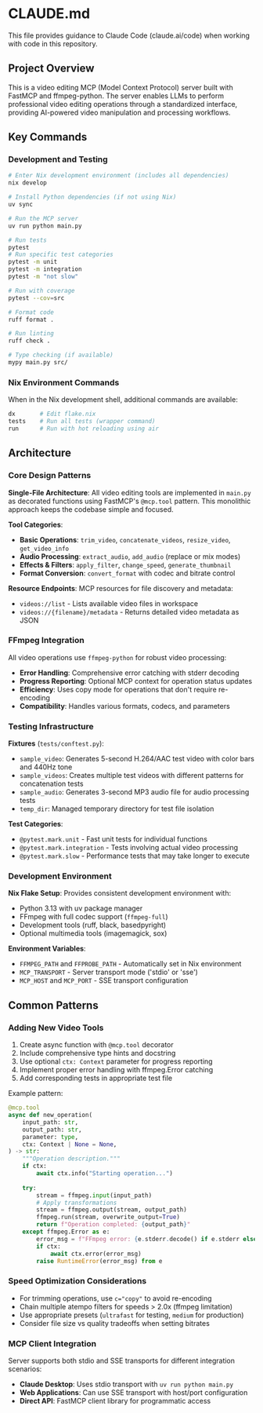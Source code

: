# CLAUDE.md

This file provides guidance to Claude Code (claude.ai/code) when working with code in this repository.

## Project Overview

This is a video editing MCP (Model Context Protocol) server built with FastMCP and ffmpeg-python. The server enables LLMs to perform professional video editing operations through a standardized interface, providing AI-powered video manipulation and processing workflows.

## Key Commands

### Development and Testing

```bash
# Enter Nix development environment (includes all dependencies)
nix develop

# Install Python dependencies (if not using Nix)
uv sync

# Run the MCP server
uv run python main.py

# Run tests
pytest
# Run specific test categories
pytest -m unit
pytest -m integration
pytest -m "not slow"

# Run with coverage
pytest --cov=src

# Format code
ruff format .

# Run linting
ruff check .

# Type checking (if available)
mypy main.py src/
```

### Nix Environment Commands

When in the Nix development shell, additional commands are available:

```bash
dx       # Edit flake.nix
tests    # Run all tests (wrapper command)
run      # Run with hot reloading using air
```

## Architecture

### Core Design Patterns

**Single-File Architecture**: All video editing tools are implemented in `main.py` as decorated functions using FastMCP's `@mcp.tool` pattern. This monolithic approach keeps the codebase simple and focused.

**Tool Categories**:
- **Basic Operations**: `trim_video`, `concatenate_videos`, `resize_video`, `get_video_info`
- **Audio Processing**: `extract_audio`, `add_audio` (replace or mix modes)
- **Effects & Filters**: `apply_filter`, `change_speed`, `generate_thumbnail`
- **Format Conversion**: `convert_format` with codec and bitrate control

**Resource Endpoints**: MCP resources for file discovery and metadata:
- `videos://list` - Lists available video files in workspace
- `videos://{filename}/metadata` - Returns detailed video metadata as JSON

### FFmpeg Integration

All video operations use `ffmpeg-python` for robust video processing:
- **Error Handling**: Comprehensive error catching with stderr decoding
- **Progress Reporting**: Optional MCP context for operation status updates
- **Efficiency**: Uses copy mode for operations that don't require re-encoding
- **Compatibility**: Handles various formats, codecs, and parameters

### Testing Infrastructure

**Fixtures** (`tests/conftest.py`):
- `sample_video`: Generates 5-second H.264/AAC test video with color bars and 440Hz tone
- `sample_videos`: Creates multiple test videos with different patterns for concatenation tests
- `sample_audio`: Generates 3-second MP3 audio file for audio processing tests
- `temp_dir`: Managed temporary directory for test file isolation

**Test Categories**:
- `@pytest.mark.unit` - Fast unit tests for individual functions
- `@pytest.mark.integration` - Tests involving actual video processing
- `@pytest.mark.slow` - Performance tests that may take longer to execute

### Development Environment

**Nix Flake Setup**: Provides consistent development environment with:
- Python 3.13 with uv package manager
- FFmpeg with full codec support (`ffmpeg-full`)
- Development tools (ruff, black, basedpyright)
- Optional multimedia tools (imagemagick, sox)

**Environment Variables**:
- `FFMPEG_PATH` and `FFPROBE_PATH` - Automatically set in Nix environment
- `MCP_TRANSPORT` - Server transport mode ('stdio' or 'sse')
- `MCP_HOST` and `MCP_PORT` - SSE transport configuration

## Common Patterns

### Adding New Video Tools

1. Create async function with `@mcp.tool` decorator
2. Include comprehensive type hints and docstring
3. Use optional `ctx: Context` parameter for progress reporting
4. Implement proper error handling with ffmpeg.Error catching
5. Add corresponding tests in appropriate test file

Example pattern:
```python
@mcp.tool
async def new_operation(
    input_path: str,
    output_path: str,
    parameter: type,
    ctx: Context | None = None,
) -> str:
    """Operation description."""
    if ctx:
        await ctx.info("Starting operation...")
    
    try:
        stream = ffmpeg.input(input_path)
        # Apply transformations
        stream = ffmpeg.output(stream, output_path)
        ffmpeg.run(stream, overwrite_output=True)
        return f"Operation completed: {output_path}"
    except ffmpeg.Error as e:
        error_msg = f"FFmpeg error: {e.stderr.decode() if e.stderr else str(e)}"
        if ctx:
            await ctx.error(error_msg)
        raise RuntimeError(error_msg) from e
```

### Speed Optimization Considerations

- For trimming operations, use `c="copy"` to avoid re-encoding
- Chain multiple atempo filters for speeds > 2.0x (ffmpeg limitation)
- Use appropriate presets (`ultrafast` for testing, `medium` for production)
- Consider file size vs quality tradeoffs when setting bitrates

### MCP Client Integration

Server supports both stdio and SSE transports for different integration scenarios:
- **Claude Desktop**: Uses stdio transport with `uv run python main.py`
- **Web Applications**: Can use SSE transport with host/port configuration
- **Direct API**: FastMCP client library for programmatic access
